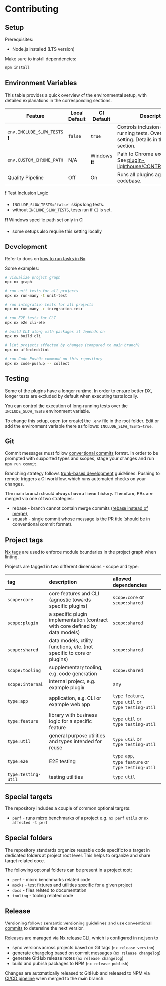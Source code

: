 # Contributing

## Setup

Prerequisites:

- Node.js installed (LTS version)

Make sure to install dependencies:

```sh
npm install
```

## Environment Variables

This table provides a quick overview of the environmental setup, with detailed explanations in the corresponding sections.

| Feature                          | Local Default | CI Default         | Description                                                                                                                   |
| -------------------------------- | ------------- | ------------------ | ----------------------------------------------------------------------------------------------------------------------------- |
| `env.INCLUDE_SLOW_TESTS` **❗️** | `false`       | `true`             | Controls inclusion of long-running tests. Overridden by setting. Details in the [Testing](#Testing) section.                  |
| `env.CUSTOM_CHROME_PATH`         | N/A           | Windows **❗️❗️** | Path to Chrome executable. See [plugin-lighthouse/CONTRIBUTING.md](./packages/plugin-lighthouse/CONTRIBUTING.md#chrome-path). |
| Quality Pipeline                 | Off           | On                 | Runs all plugins against the codebase.                                                                                        |

**❗️** Test Inclusion Logic

- `INCLUDE_SLOW_TESTS='false'` skips long tests.
- without `INCLUDE_SLOW_TESTS`, tests run if `CI` is set.

**❗️❗️** Windows specific path set only in CI

- some setups also require this setting locally

## Development

Refer to docs on [how to run tasks in Nx](https://nx.dev/core-features/run-tasks).

Some examples:

```sh
# visualize project graph
npx nx graph

# run unit tests for all projects
npx nx run-many -t unit-test

# run integration tests for all projects
npx nx run-many -t integration-test

# run E2E tests for CLI
npx nx e2e cli-e2e

# build CLI along with packages it depends on
npx nx build cli

# lint projects affected by changes (compared to main branch)
npx nx affected:lint

# run Code PushUp command on this repository
npx nx code-pushup -- collect
```

## Testing

Some of the plugins have a longer runtime. In order to ensure better DX, longer tests are excluded by default when executing tests locally.

You can control the execution of long-running tests over the `INCLUDE_SLOW_TESTS` environment variable.

To change this setup, open (or create) the `.env` file in the root folder.
Edit or add the environment variable there as follows: `INCLUDE_SLOW_TESTS=true`.

## Git

Commit messages must follow [conventional commits](https://conventionalcommits.org/) format.
In order to be prompted with supported types and scopes, stage your changes and run `npm run commit`.

Branching strategy follows [trunk-based development](https://www.atlassian.com/continuous-delivery/continuous-integration/trunk-based-development) guidelines.
Pushing to remote triggers a CI workflow, which runs automated checks on your changes.

The main branch should always have a linear history.
Therefore, PRs are merged via one of two strategies:

- rebase - branch cannot contain merge commits ([rebase instead of merge](https://www.atlassian.com/git/tutorials/merging-vs-rebasing)),
- squash - single commit whose message is the PR title (should be in conventional commit format).

## Project tags

[Nx tags](https://nx.dev/core-features/enforce-module-boundaries) are used to enforce module boundaries in the project graph when linting.

Projects are tagged in two different dimensions - scope and type:

| tag                 | description                                                                  | allowed dependencies                               |
| :------------------ | :--------------------------------------------------------------------------- | :------------------------------------------------- |
| `scope:core`        | core features and CLI (agnostic towards specific plugins)                    | `scope:core` or `scope:shared`                     |
| `scope:plugin`      | a specific plugin implementation (contract with core defined by data models) | `scope:shared`                                     |
| `scope:shared`      | data models, utility functions, etc. (not specific to core or plugins)       | `scope:shared`                                     |
| `scope:tooling`     | supplementary tooling, e.g. code generation                                  | `scope:shared`                                     |
| `scope:internal`    | internal project, e.g. example plugin                                        | any                                                |
| `type:app`          | application, e.g. CLI or example web app                                     | `type:feature`, `type:util` or `type:testing-util` |
| `type:feature`      | library with business logic for a specific feature                           | `type:util` or `type:testing-util`                 |
| `type:util`         | general purpose utilities and types intended for reuse                       | `type:util` or `type:testing-util`                 |
| `type:e2e`          | E2E testing                                                                  | `type:app`, `type:feature` or `type:testing-util`  |
| `type:testing-util` | testing utilities                                                            | `type:util`                                        |

## Special targets

The repository includes a couple of common optional targets:

- `perf` - runs micro benchmarks of a project e.g. `nx perf utils` or `nx affected -t perf`

## Special folders

The repository standards organize reusable code specific to a target in dedicated folders at project root level.
This helps to organize and share target related code.

The following optional folders can be present in a project root;

- `perf` - micro benchmarks related code
- `mocks` - test fixtures and utilities specific for a given project
- `docs` - files related to documentation
- `tooling` - tooling related code

## Release

Versioning follows [semantic versioning](https://semver.org/) guidelines and use [conventional commits](https://www.conventionalcommits.org/en/v1.0.0/) to determine the next version.

Releases are managed via [Nx release CLI](https://nx.dev/features/manage-releases), which is configured in [nx.json](./nx.json) to

- sync versions across projects based on Git tags (`nx release version`)
- generate changelog based on commit messages (`nx release changelog`)
- generate GitHub release notes (`nx release changelog`)
- build and publish packages to NPM (`nx release publish`)

Changes are automatically released to GitHub and released to NPM via [CI/CD pipeline](./.github/workflows/release.yml) when merged to the main branch.

